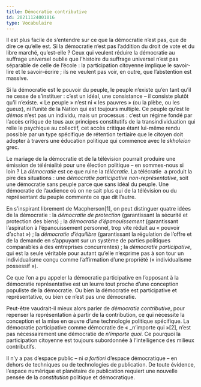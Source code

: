 ```yaml
---
title: Démocratie contributive
id: 20211124001016
type: Vocabulaire
---
```


Il est plus facile de s’entendre sur ce que la démocratie n’est pas, que de dire ce qu’elle est. Si la démocratie n’est pas l’addition du droit de vote et du libre marché, qu’est-elle ? Ceux qui veulent réduire la démocratie au suffrage universel oublie que l’histoire du suffrage universel n’est pas séparable de celle de l’école : la participation citoyenne implique le savoir-lire et le savoir-écrire ; ils ne veulent pas voir, en outre, que l’abstention est massive.  

Si la démocratie est le pouvoir du peuple, le peuple n’existe qu’en tant qu’il ne cesse de s’instituer : c’est un idéal, une consistance – il consiste plutôt qu’il n’existe. « Le peuple » n’est ni « les pauvres » (ou la plèbe, ou les gueux), ni l’unité de la Nation qui est toujours multiple. Ce peuple qu’est le _démos_ n’est pas un individu, mais un processus : c’est un régime fondé par l’accès critique de tous aux principes constitutifs de la transindividuation qui relie le psychique au collectif, cet accès critique étant lui-même rendu possible par un type spécifique de rétention tertiaire que le citoyen doit adopter à travers une éducation politique qui commence avec le _skholeion_ grec.

Le mariage de la démocratie et de la télévision pourrait produire une émission de téléréalité pour une élection politique – en sommes-nous si loin ? La _démocratie_ est ce que ruine la _télécratie_. La télécratie  a produit la pire des situations : une _démocratie participative non-représentative_, soit une démocratie sans peuple parce que sans idéal du peuple. Une démocratie de l’audience où on ne sait plus qui de la télévision ou du représentant du peuple commente ce que dit l’autre.

En s’inspirant librement de Macpherson[1], on peut distinguer quatre idées de la démocratie : la _démocratie de protection_ (garantissant la sécurité et protection des biens) ; la _démocratie d’épanouissement_ (garantissant l’aspiration à l’épanouissement personnel, trop vite réduit au « pouvoir d’achat ») ; la _démocratie d’équilibre_ (garantissant la régulation de l’offre et de la demande en s’appuyant sur un système de parties politiques comparables à des entreprises concurrentes) ; la _démocratie participative_, qui est la seule véritable pour autant qu’elle n’exprime pas à son tour un individualisme conçu comme l’affirmation d’une propriété (« individualisme possessif »).

Ce que l’on a pu appeler la démocratie participative en l’opposant à la démocratie représentative est un leurre tout proche d’une conception populiste de la démocratie. Ou bien la démocratie est participative et représentative, ou bien ce n’est pas une démocratie.

Peut-être vaudrait-il mieux alors parler de _démocratie contributive_, pour repenser la représentation à partir de la contribution, ce qui nécessite la conception et la mise en œuvre d’une technologie politique spécifique. La démocratie participative comme démocratie de « _n’importe qui »[2], n’est pas nécessairement une démocratie de _n’importe quoi_. Ce pourquoi la participation citoyenne est toujours subordonnée à l’intelligence des milieux contributifs.

Il n’y a pas d’espace public – ni _a fortiori_ d’espace démocratique – en dehors de techniques ou de technologies de publication. De toute évidence, l’espace numérique et planétaire de publication requiert une nouvelle pensée de la _constitution_ politique et démocratique.